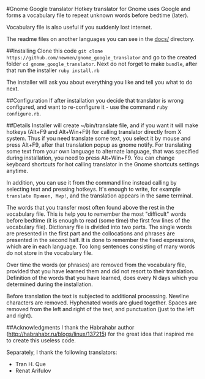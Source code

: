 #Gnome Google translator
Hotkey translator for Gnome uses Google and forms a vocabulary file to repeat unknown words before bedtime (later).

Vocabulary file is also useful if you suddenly lost internet.

The readme files on another languages you can see in the [docs/](https://github.com/newmen/gnome_google_translator/tree/master/docs) directory.

##Installing
Clone this code `git clone https://github.com/newmen/gnome_google_translator` and go to the created folder `cd gnome_google_translator`. Next do not forget to make `bundle`, after that run the installer `ruby install.rb`

The installer will ask you about everything you like and tell you what to do next.

##Configuration
If after installation you decide that translator is wrong configured, and want to re-configure it - use the command `ruby configure.rb`.

##Details
Installer will create ~/bin/translate file, and if you want it will make hotkeys (Alt+F9 and Alt+Win+F9) for calling translator directly from X system. Thus if you need translate some text, you select it by mouse and press Alt+F9, after that translation popup as gnome notify. For translating some text from your own language to alternate language, that was specified during installation, you need to press Alt+Win+F9. You can change keyboard shortcuts for hot calling translator in the Gnome shortcuts settings anytime.

In addition, you can use it from the command line instead calling by selecting text and pressing hotkeys. It's enough to write, for example `translate Привет, Мир!`, and the translation appears in the same terminal.

The words that you transfer most often found above the rest in the vocabulary file. This is help you to remember the most "difficult" words before bedtime (it is enough to read (some time) the first few lines of the vocabulary file). Dictionary file is divided into two parts. The single words are presented in the first part and the collocations and phrases are presented in the second half. It is done to remember the fixed expressions, which are in each language. Too long sentences consisting of many words do not store in the vocabulary file.

Over time the words (or phrases) are removed from the vocabulary file, provided that you have learned them and did not resort to their translation. Definition of the words that you have learned, does every N days which you determined during the installation.

Before translation the text is subjected to additional processing. Newline characters are removed. Hyphenated words are glued together. Spaces are removed from the left and right of the text, and punctuation (just to the left and right).

##Acknowledgments
I thank the Habrahabr author (http://habrahabr.ru/blogs/linux/137215) for the great idea that inspired me to create this useless code.

Separately, I thank the following translators:
* Tran H. Que
* Renat Arifulov
